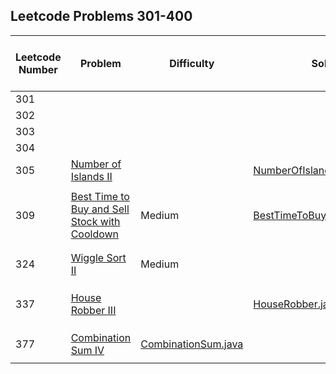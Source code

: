 ## Leetcode Problems 301-400

| Leetcode Number | Problem | Difficulty | Solution | Applied Data Structure / Algorithms | Note |
|---|---|---|---|---|---|
| 301 | []() | | | | |
| 302 | []() | | | | |
| 303 | []() | | | | |
| 304 | []() | | | | |
| 305 | [Number of Islands II](https://leetcode.com/problems/number-of-islands-ii/) | | [NumberOfIslands.java](https://github.com/search2026/leetcode_java/blob/master/problems101_200/src/main/java/com.search2026.leetcode.problems/NumberOfIslands.java) | | |
| | | | | | |
| 309 | [Best Time to Buy and Sell Stock with Cooldown](https://leetcode.com/problems/best-time-to-buy-and-sell-stock-with-cooldown/) | Medium | [BestTimeToBuyAndSellStock.java](https://github.com/search2026/leetcode_java/blob/master/problems101_200/src/main/java/com.search2026.leetcode.problems/BestTimeToBuyAndSellStock.java) | | |
| | | | | | |
| | | | | | |
| 324 | [Wiggle Sort II](https://leetcode.com/problems/wiggle-sort-ii/) | Medium | | | |
| | | | | | |
| | | | | | |
| | | | | | |
| 337 | [House Robber III](https://leetcode.com/problems/house-robber-iii/) | | [HouseRobber.java](https://github.com/search2026/leetcode_java/blob/master/problems101_200/src/main/java/com.search2026.leetcode.problems/HouseRobber.java) | | |
| | | | | | |
| | | | | | |
| | | | | | |
| 377 | [Combination Sum IV](https://leetcode.com/problems/combination-sum-iv/) | [CombinationSum.java](https://github.com/search2026/leetcode_java/blob/master/problems1_100/src/main/java/com.search2026.leetcode.problems/CombinationSum.java) | | | |
| | | | | | |